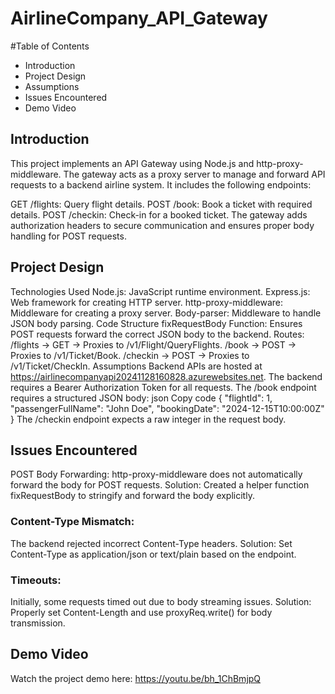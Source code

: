 # AirlineCompany_API_Gateway
#Table of Contents
* Introduction
* Project Design
* Assumptions
* Issues Encountered
* Demo Video

## Introduction
This project implements an API Gateway using Node.js and http-proxy-middleware. The gateway acts as a proxy server to manage and forward API requests to a backend airline system. It includes the following endpoints:

GET /flights: Query flight details.
POST /book: Book a ticket with required details.
POST /checkin: Check-in for a booked ticket.
The gateway adds authorization headers to secure communication and ensures proper body handling for POST requests.

## Project Design
Technologies Used
Node.js: JavaScript runtime environment.
Express.js: Web framework for creating HTTP server.
http-proxy-middleware: Middleware for creating a proxy server.
Body-parser: Middleware to handle JSON body parsing.
Code Structure
fixRequestBody Function: Ensures POST requests forward the correct JSON body to the backend.
Routes:
/flights → GET → Proxies to /v1/Flight/QueryFlights.
/book → POST → Proxies to /v1/Ticket/Book.
/checkin → POST → Proxies to /v1/Ticket/CheckIn.
Assumptions
Backend APIs are hosted at https://airlinecompanyapi20241128160828.azurewebsites.net.
The backend requires a Bearer Authorization Token for all requests.
The /book endpoint requires a structured JSON body:
json
Copy code
{
  "flightId": 1,
  "passengerFullName": "John Doe",
  "bookingDate": "2024-12-15T10:00:00Z"
}
The /checkin endpoint expects a raw integer in the request body.
## Issues Encountered
POST Body Forwarding:
http-proxy-middleware does not automatically forward the body for POST requests.
Solution: Created a helper function fixRequestBody to stringify and forward the body explicitly.

### Content-Type Mismatch:
The backend rejected incorrect Content-Type headers.
Solution: Set Content-Type as application/json or text/plain based on the endpoint.

### Timeouts:
Initially, some requests timed out due to body streaming issues.
Solution: Properly set Content-Length and use proxyReq.write() for body transmission.

## Demo Video
Watch the project demo here: https://youtu.be/bh_1ChBmjpQ
